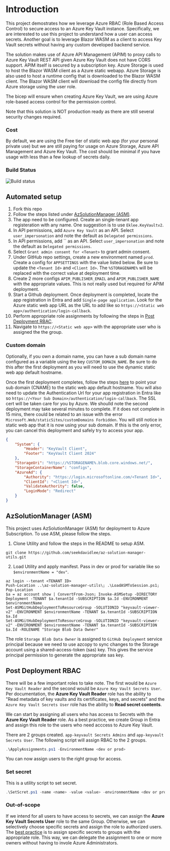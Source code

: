 # Introduction

This project demostrates how we leverage Azure RBAC (Role Based Access Control) to secure access to an Azure Key Vault instance. Specifically, we are interested to use this project to understand how a user can access secrets. Another goal is to leverage Blazor WASM as a client to access Key Vault secrets without having any custom developed backend service.

The solution makes use of Azure API Management (APIM) to proxy calls to Azure Key Vault REST API given Azure Key Vault does not have CORS support. APIM itself is secured by a subscription key. Azure Storage is used to host the Blazor WASM client as a Azure static webapp. Azure Storage is also used to host a runtime config that is downloaded to the Blazor WASM client. The Blazor WASM client will download the config file directly from Azure storage using the user role. 

The bicep will ensure when creating Azure Key Vault, we are using Azure role-based access control for the permission control.

Note that this solution is NOT production ready as there are still several security changes required.

### Cost

By default, we are using the Free tier of static web app (for your personal private use) but we are still paying for usage on Azure Storage, Azure API Management and Azure Key Vault. The cost should be minimal if you have usage with less than a few lookup of secrets daily.

### Build Status
![Build status](https://github.com/seekdavidlee/Eklee-KeyVault/actions/workflows/app.yml/badge.svg)

## Automated setup

1. Fork this repo
1. Follow the steps listed under [AzSolutionManager (ASM)](#azsolutionmanager-asm).
1. The app need to be configured. Create an single-tenant app registeration with any name. One suggestion is to use `Eklee.KeyVaultv2`.
1. In API permissions, add `Azure Key Vault` as an API. Select `user_impersonation` and note the default as `Delegated permissions`.
1. In API permissions, add `` as an API. Select `user_impersonation` and note the default as `Delegated permissions`.
1. Select `Grant admin consent for <Tenant>` to grant admin consent.
1. Under GitHub repo settings, create a new environment named `prod`. Create a config for `APPSETTINGS` with the value listed below. Be sure to update the `<Tenant Id>` and `<Client Id>`. The `%STORAGENAME%` will be replaced with the correct value at deployment time.
1. Create 2 more configs `APIM_PUBLISHER_EMAIL` and `APIM_PUBLISHER_NAME` with the appropriate values. This is not really used but required for APIM deployment.
1. Start a Github deployment. Once deployment is completed, locate the app registration in Entra and add `Single-page application`. Look for the Azure static web app URL as the URL to add like so `https://<Static web app>/authentication/login-callback`.
1. Perform appropriate role assignments by following the steps in [Post Deployment RBAC](#post-deployment-rbac).
1. Navigate to `https://<Static web app>` with the appropriate user who is assigned the the group.

### Custom domain

Optionally, if you own a domain name, you can have a sub domain name configured as a variable using the key `CUSTOM_DOMAIN_NAME`. Be sure to do this after the first deployment as you will need to use the dynamic static web app default hostname. 

Once the first deployment completes, follow the steps [here](https://learn.microsoft.com/en-us/azure/static-web-apps/custom-domain) to point your sub domain (CNAME) to the static web app default hostname. You will also need to update the Authentication Url for your app registration in Entra like so `https://<Your Sub Domain>/authentication/login-callback`. The SSL cert will be taken care for you by Azure. We shoulld note the second deployment may take several minutes to complete. If it does not complete in 15 mins, there could be related to an issue with the error `Microsoft.Web/staticSites/customDomains Forbidden`. You will still notice in static web app that it is now using your sub domain. If this is the only error, you can cancel this deployment and safely try to access your app.

```json
{
	"System": {
		"Header": "KeyVault Client",
		"Footer": "KeyVault Client 2024"
	},
	"StorageUri": "https://%STORAGENAME%.blob.core.windows.net/",
	"StorageContainerName": "configs",
	"AzureAd": {
		"Authority": "https://login.microsoftonline.com/<Tenant Id>",
		"ClientId": "<Client Id>",
		"ValidateAuthority": false,
		"LoginMode": "Redirect"
	}
}
```
## AzSolutionManager (ASM)

This project uses AzSolutionManager (ASM) for deployment to Azure Subscription. To use ASM, please follow the steps.

1. Clone Utility and follow the steps in the README to setup ASM.

```
git clone https://github.com/seekdavidlee/az-solution-manager-utils.git
```

2. Load Utility and apply manifest. Pass in dev or prod for variable like so ``` $environmentName = "dev" ```.

```
az login --tenant <TENANT ID>
Push-Location ..\az-solution-manager-utils\; .\LoadASMToSession.ps1; Pop-Location
$a = az account show | ConvertFrom-Json; Invoke-ASMSetup -DIRECTORY Deployment -TENANT $a.tenantId -SUBSCRIPTION $a.Id -ENVIRONMENT $environmentName
Set-ASMGitHubDeploymentToResourceGroup -SOLUTIONID "keyvault-viewer-v2" -ENVIRONMENT $environmentName -TENANT $a.tenantId -SUBSCRIPTION $a.Id
Set-ASMGitHubDeploymentToResourceGroup -SOLUTIONID "keyvault-viewer-v2" -ENVIRONMENT $environmentName -TENANT $a.tenantId -SUBSCRIPTION $a.Id -ROLENAME "Storage Blob Data Owner"
```

The role `Storage Blob Data Owner` is assigned to `GitHub Deployment` service principal because we need to use azcopy to sync changes to the Storage account using a shared-access-token (sas) key. This gives the service principal permission to generate the appropriate sas key.

## Post Deployment RBAC

There will be a few important roles to take note. The first would be `Azure Key Vault Reader` and the second would be `Azure Key Vault Secrets User`. Per documentation, the **Azure Key Vault Reader** role has the ability to "Read metadata of key vaults and its certificates, keys, and secrets" and the `Azure Key Vault Secrets User` role has the ability to **Read secret contents**. 

We can start by assigning all users who has access to Secrets with the **Azure Key Vault Reader** role. As a best practice, we create Group in Entra and assign this role to the users who need acccess to Azure Key Vault.

There are 2 groups created. `app-keyvault Secrets Admins` and `app-keyvault Secrets User`. The following script will assign RBAC to the 2 groups.

```powershell
.\ApplyAssignments.ps1 -EnvironmentName <dev or prod>
```

You can now assign users to the right group for access.

### Set secret

This is a utility script to set secret.

```powershell
.\SetScret.ps1 -name <name> -value <value> -environmentName <dev or prod>
```

### Out-of-scope

If we intend for all users to have access to secrets, we can assign the **Azure Key Vault Secrets User** role to the same Group. Otherwise, we can selectively choose specific secrets and assign the role to authorized users. The [best practice](https://docs.microsoft.com/en-us/azure/active-directory/roles/best-practices#6-use-groups-for-azure-ad-role-assignments-and-delegate-the-role-assignment) is to assign specific secrets to groups with the appropriate role. This way, we can delegate the assignment to one or more owners without having to invole Azure Administrators.